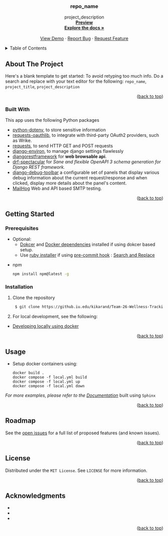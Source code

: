 <!-- PROJECT LOGO -->
<br />
<div align="center">
<h3 align="center">repo_name</h3>
  <p align="center">
    project_description
    <br />
    <a href="https://kiran-karandikar.github.io/repo_name"><strong>Preview</strong></a>
    <br />
    <a href="https://github.com/kiran-karandikar/repo_name"><strong>Explore the docs »</strong></a>
    <br />
    <br />
    <a href="https://github.com/kiran-karandikar/repo_name">View Demo</a>
    ·
    <a href="https://github.com/kiran-karandikar/repo_name/issues">Report Bug</a>
    ·
    <a href="https://github.com/kiran-karandikar/repo_name/issues">Request Feature</a>
  </p>
</div>




<!-- TABLE OF CONTENTS -->
<details>
  <summary>Table of Contents</summary>
  <ol>
    <li>
      <a href="#about-the-project">About The Project</a>
      <ul>
        <li><a href="#built-with">Built With</a></li>
      </ul>
    </li>
    <li>
      <a href="#getting-started">Getting Started</a>
      <ul>
        <li><a href="#prerequisites">Prerequisites</a></li>
        <li><a href="#installation">Installation</a></li>
      </ul>
    </li>
    <li><a href="#usage">Usage</a></li>
    <!-- <li><a href="#roadmap">Roadmap</a></li> -->
    <li><a href="#license">License</a></li>
    <li><a href="#contact">Contact</a></li>
    <li><a href="#acknowledgments">Acknowledgments</a></li>
  </ol>
</details>

<!-- ABOUT THE PROJECT -->

## About The Project

<!-- [![Product Name Screen Shot][product-screenshot]](https://example.com) -->

Here's a blank template to get started: To avoid retyping too much info. Do a
search and replace with your text editor for the following: `repo_name`, `project_title`, `project_description`

<p align="right">(<a href="#top">back to top</a>)</p>

### Built With

This app uses the following Python packages

- [python-dotenv](https://pypi.org/project/python-dotenv/), to store sensitive
  information
- [requests-oauthlib](https://github.com/requests/requests-oauthlib), to
  integrate with third-party OAuth2 providers, such as Wrike.
- [requests](https://github.com/psf/requests), to send HTTP GET and POST
  requests
- [django-environ](https://django-environ.readthedocs.io/en/latest/), to manage
  django settings flawlessly
- [djangorestframework](https://www.django-rest-framework.org/) for **web
  browsable api**.
- [drf-spectacular](https://drf-spectacular.readthedocs.io/en/latest/) for _Sane
  and
  flexible OpenAPI 3 schema generation for Django REST framework._
- [django-debug-toolbar](https://github.com/jazzband/django-debug-toolbar) a
  configurable set of panels that display various debug information about the
  current request/response and when clicked, display more details about the
  panel's content.
- [MailHog](https://github.com/mailhog/MailHog) Web and API based SMTP testing.


<p align="right">(<a href="#top">back to top</a>)</p>



<!-- GETTING STARTED -->

## Getting Started

### Prerequisites

- Optional:
    - [Dokcer](https://www.docker.com/get-started/)
      and [Docker dependencies](https://docs.docker.com/desktop/install/windows-install/)
      installed if using dokcer based setup.
    - Use [ruby installer](https://rubyinstaller.org/) if
      using [pre-commit hook](https://pre-commit.com/) : [Search and Replace](https://github.com/mattlqx/pre-commit-search-and-replace)


* npm
  ```sh
  npm install npm@latest -g
  ```

### Installation

1. Clone the repository
   ```sh
    $ git clone https://github.iu.edu/kikarand/Team-26-Wellness-Tracking-System
   ```
2. For local development, see the following:

- [Developing locally using docker](./base/docs/source/developing-locally-docker.rst)

<p align="right">(<a href="#top">back to top</a>)</p>


<!-- USAGE EXAMPLES -->

## Usage

- Setup docker containers using:

  ```shell
  docker build .
  docker compose -f local.yml build
  docker compose -f local.yml up
  docker compose -f local.yml down
  ```

_For more examples, please refer to
the [Documentation](https://localhost:9000/)_ built using `Sphinx`

<p align="right">(<a href="#top">back to top</a>)</p>


<!-- ROADMAP -->

## Roadmap

See the [open issues](https://github.iu.edu/kikarand/Team-26-Wellness-Tracking-System) for a full list of proposed features (and known issues).

<p align="right">(<a href="#top">back to top</a>)</p>

<!-- LICENSE -->

## License

Distributed under the `MIT License`. See `LICENSE` for more information.

<p align="right">(<a href="#top">back to top</a>)</p>

<!-- ACKNOWLEDGMENTS -->

## Acknowledgments

* []()
* []()
* []()

<p align="right">(<a href="#top">back to top</a>)</p>
